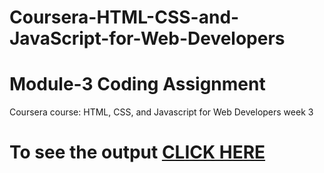 # Coursera-HTML-CSS-and-JavaScript-for-Web-Developers
# Module-3 Coding Assignment

Coursera course: HTML, CSS, and Javascript for Web Developers week 3

# To see the output [CLICK HERE](https://abhi9sharma.github.io/Coursera-HTML-CSS-and-JavaScript-for-Web-Developers//Module%203/index.html)

